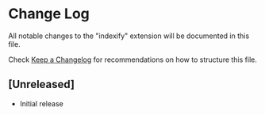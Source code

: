 # Change Log

All notable changes to the "indexify" extension will be documented in this file.

Check [Keep a Changelog](http://keepachangelog.com/) for recommendations on how to structure this file.

## [Unreleased]

- Initial release